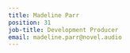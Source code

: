 ```yaml
---
title: Madeline Parr
position: 31
job-title: Development Producer
email: madeline.parr@novel.audio
---
```


